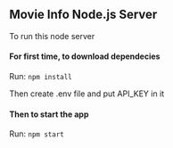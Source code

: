 ## Movie Info Node.js Server

To run this node server 

#### For first time, to download dependecies

Run: 
`
npm install
`

Then create .env file and put API_KEY in it

#### Then to start the app

Run:
`
npm start
`